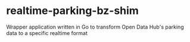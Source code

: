# realtime-parking-bz-shim
Wrapper application written in Go to transform Open Data Hub's parking data to a specific realtime format
